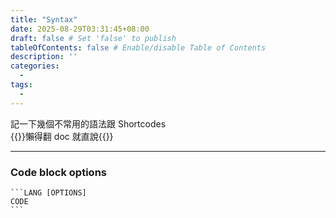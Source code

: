```yaml
---
title: "Syntax"
date: 2025-08-29T03:31:45+08:00
draft: false # Set 'false' to publish
tableOfContents: false # Enable/disable Table of Contents
description: ''
categories:
  - 
tags:
  -
---
```



記一下幾個不常用的語法跟 Shortcodes  
{{<spoiler>}}懶得翻 doc 就直說{{</spoiler>}}

---

### Code block options
````text {file="content/example.md"}
```LANG [OPTIONS]
CODE
```
````
